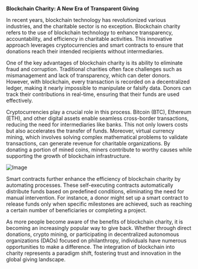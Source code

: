 **Blockchain Charity: A New Era of Transparent Giving**

In recent years, blockchain technology has revolutionized various industries, and the charitable sector is no exception. Blockchain charity refers to the use of blockchain technology to enhance transparency, accountability, and efficiency in charitable activities. This innovative approach leverages cryptocurrencies and smart contracts to ensure that donations reach their intended recipients without intermediaries.

One of the key advantages of blockchain charity is its ability to eliminate fraud and corruption. Traditional charities often face challenges such as mismanagement and lack of transparency, which can deter donors. However, with blockchain, every transaction is recorded on a decentralized ledger, making it nearly impossible to manipulate or falsify data. Donors can track their contributions in real-time, ensuring that their funds are used effectively.

Cryptocurrencies play a crucial role in this process. Bitcoin (BTC), Ethereum (ETH), and other digital assets enable seamless cross-border transactions, reducing the need for intermediaries like banks. This not only lowers costs but also accelerates the transfer of funds. Moreover, virtual currency mining, which involves solving complex mathematical problems to validate transactions, can generate revenue for charitable organizations. By donating a portion of mined coins, miners contribute to worthy causes while supporting the growth of blockchain infrastructure.

![Image](https://github.com/user-attachments/assets/31692037-0104-4703-abd1-696b6a7dd41b)

Smart contracts further enhance the efficiency of blockchain charity by automating processes. These self-executing contracts automatically distribute funds based on predefined conditions, eliminating the need for manual intervention. For instance, a donor might set up a smart contract to release funds only when specific milestones are achieved, such as reaching a certain number of beneficiaries or completing a project.

As more people become aware of the benefits of blockchain charity, it is becoming an increasingly popular way to give back. Whether through direct donations, crypto mining, or participating in decentralized autonomous organizations (DAOs) focused on philanthropy, individuals have numerous opportunities to make a difference. The integration of blockchain into charity represents a paradigm shift, fostering trust and innovation in the global giving landscape.